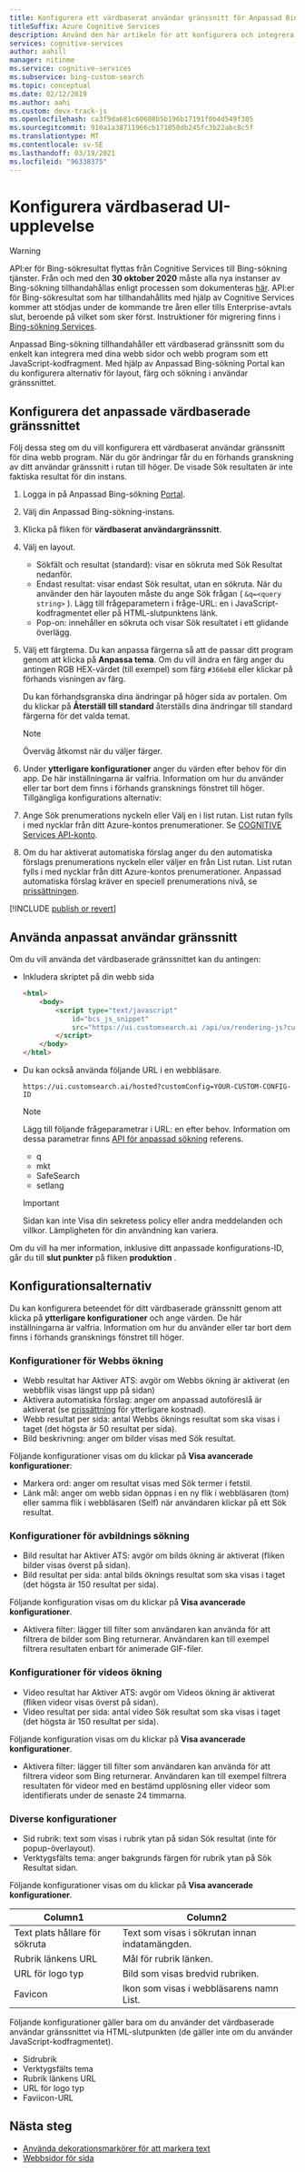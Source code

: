 ```yaml
---
title: Konfigurera ett värdbaserat användar gränssnitt för Anpassad Bing-sökning | Microsoft Docs
titleSuffix: Azure Cognitive Services
description: Använd den här artikeln för att konfigurera och integrera ett värdbaserad gränssnitt för Anpassad Bing-sökning.
services: cognitive-services
author: aahill
manager: nitinme
ms.service: cognitive-services
ms.subservice: bing-custom-search
ms.topic: conceptual
ms.date: 02/12/2019
ms.author: aahi
ms.custom: devx-track-js
ms.openlocfilehash: ca3f9da681c60608b5b196b17191f0b4d549f305
ms.sourcegitcommit: 910a1a38711966cb171050db245fc3b22abc8c5f
ms.translationtype: MT
ms.contentlocale: sv-SE
ms.lasthandoff: 03/19/2021
ms.locfileid: "96338375"
---
```

# <a name="configure-your-hosted-ui-experience"></a>Konfigurera värdbaserad UI-upplevelse

> [!WARNING]
> API:er för Bing-sökresultat flyttas från Cognitive Services till Bing-sökning tjänster. Från och med den **30 oktober 2020** måste alla nya instanser av Bing-sökning tillhandahållas enligt processen som dokumenteras [här](/bing/search-apis/bing-web-search/create-bing-search-service-resource).
> API:er för Bing-sökresultat som har tillhandahållits med hjälp av Cognitive Services kommer att stödjas under de kommande tre åren eller tills Enterprise-avtals slut, beroende på vilket som sker först.
> Instruktioner för migrering finns i [Bing-sökning Services](/bing/search-apis/bing-web-search/create-bing-search-service-resource).

Anpassad Bing-sökning tillhandahåller ett värdbaserad gränssnitt som du enkelt kan integrera med dina webb sidor och webb program som ett JavaScript-kodfragment. Med hjälp av Anpassad Bing-sökning Portal kan du konfigurera alternativ för layout, färg och sökning i användar gränssnittet.



## <a name="configure-the-custom-hosted-ui"></a>Konfigurera det anpassade värdbaserade gränssnittet

Följ dessa steg om du vill konfigurera ett värdbaserat användar gränssnitt för dina webb program. När du gör ändringar får du en förhands granskning av ditt användar gränssnitt i rutan till höger. De visade Sök resultaten är inte faktiska resultat för din instans.

1. Logga in på Anpassad Bing-sökning [Portal](https://customsearch.ai).  
  
2. Välj din Anpassad Bing-sökning-instans.

3. Klicka på fliken för **värdbaserat användargränssnitt**.  
  
4. Välj en layout.

    - Sökfält och resultat (standard): visar en sökruta med Sök Resultat nedanför.
    - Endast resultat: visar endast Sök resultat, utan en sökruta. När du använder den här layouten måste du ange Sök frågan ( `&q=<query string>` ). Lägg till frågeparametern i fråge-URL: en i JavaScript-kodfragmentet eller på HTML-slutpunktens länk.
    - Pop-on: innehåller en sökruta och visar Sök resultatet i ett glidande överlägg.

5. Välj ett färgtema. Du kan anpassa färgerna så att de passar ditt program genom att klicka på **Anpassa tema**. Om du vill ändra en färg anger du antingen RGB HEX-värdet (till exempel) som färg `#366eb8` eller klickar på förhands visningen av färg.

   Du kan förhandsgranska dina ändringar på höger sida av portalen. Om du klickar på **Återställ till standard** återställs dina ändringar till standard färgerna för det valda temat.

   > [!NOTE]
   > Överväg åtkomst när du väljer färger.

6. Under **ytterligare konfigurationer** anger du värden efter behov för din app. De här inställningarna är valfria. Information om hur du använder eller tar bort dem finns i förhands gransknings fönstret till höger. Tillgängliga konfigurations alternativ:  

7. Ange Sök prenumerations nyckeln eller Välj en i list rutan. List rutan fylls i med nycklar från ditt Azure-kontos prenumerationer. Se [COGNITIVE Services API-konto](../cognitive-services-apis-create-account.md).  

8. Om du har aktiverat automatiska förslag anger du den automatiska förslags prenumerations nyckeln eller väljer en från List rutan. List rutan fylls i med nycklar från ditt Azure-kontos prenumerationer. Anpassad automatiska förslag kräver en speciell prenumerations nivå, se [prissättningen](https://azure.microsoft.com/pricing/details/cognitive-services/bing-custom-search/).

[!INCLUDE [publish or revert](./includes/publish-revert.md)]

## <a name="consume-custom-ui"></a>Använda anpassat användar gränssnitt

Om du vill använda det värdbaserade gränssnittet kan du antingen: 

- Inkludera skriptet på din webb sida  
  
  ```html
  <html>
      <body>
          <script type="text/javascript" 
              id="bcs_js_snippet"
              src="https://ui.customsearch.ai /api/ux/rendering-js?customConfig=<YOUR-CUSTOM-CONFIG-ID>&market=en-US&safeSearch=Moderate&version=latest&q=">
          </script>
      </body>    
  </html>
  ```

- Du kan också använda följande URL i en webbläsare.   
  
  `https://ui.customsearch.ai/hosted?customConfig=YOUR-CUSTOM-CONFIG-ID`  
  
  > [!NOTE]
  > Lägg till följande frågeparametrar i URL: en efter behov. Information om dessa parametrar finns [API för anpassad sökning](/rest/api/cognitiveservices-bingsearch/bing-custom-search-api-v7-reference#query-parameters) referens.
  >
  > - q
  > - mkt
  > - SafeSearch
  > - setlang

  > [!IMPORTANT]
  > Sidan kan inte Visa din sekretess policy eller andra meddelanden och villkor. Lämpligheten för din användning kan variera.  

Om du vill ha mer information, inklusive ditt anpassade konfigurations-ID, går du till **slut punkter** på fliken **produktion** .

## <a name="configuration-options"></a>Konfigurationsalternativ

Du kan konfigurera beteendet för ditt värdbaserade gränssnitt genom att klicka på **ytterligare konfigurationer** och ange värden. De här inställningarna är valfria. Information om hur du använder eller tar bort dem finns i förhands gransknings fönstret till höger. 

### <a name="web-search-configurations"></a>Konfigurationer för Webbs ökning

- Webb resultat har Aktiver ATS: avgör om Webbs ökning är aktiverat (en webbflik visas längst upp på sidan)
- Aktivera automatiska förslag: anger om anpassad autoföreslå är aktiverat (se [prissättning](https://azure.microsoft.com/pricing/details/cognitive-services/bing-custom-search/) för ytterligare kostnad).
- Webb resultat per sida: antal Webbs öknings resultat som ska visas i taget (det högsta är 50 resultat per sida).
- Bild beskrivning: anger om bilder visas med Sök resultat.

Följande konfigurationer visas om du klickar på **Visa avancerade konfigurationer**:

- Markera ord: anger om resultat visas med Sök termer i fetstil.
- Länk mål: anger om webb sidan öppnas i en ny flik i webbläsaren (tom) eller samma flik i webbläsaren (Self) när användaren klickar på ett Sök resultat.

### <a name="image-search-configurations"></a>Konfigurationer för avbildnings sökning

- Bild resultat har Aktiver ATS: avgör om bilds ökning är aktiverat (fliken bilder visas överst på sidan).
- Bild resultat per sida: antal bilds öknings resultat som ska visas i taget (det högsta är 150 resultat per sida).

Följande konfiguration visas om du klickar på **Visa avancerade konfigurationer**.  
  
- Aktivera filter: lägger till filter som användaren kan använda för att filtrera de bilder som Bing returnerar. Användaren kan till exempel filtrera resultaten enbart för animerade GIF-filer.

### <a name="video-search-configurations"></a>Konfigurationer för videos ökning

- Video resultat har Aktiver ATS: avgör om Videos ökning är aktiverat (fliken videor visas överst på sidan).
- Video resultat per sida: antal video Sök resultat som ska visas i taget (det högsta är 150 resultat per sida).

Följande konfiguration visas om du klickar på **Visa avancerade konfigurationer**.  
  
- Aktivera filter: lägger till filter som användaren kan använda för att filtrera videor som Bing returnerar. Användaren kan till exempel filtrera resultaten för videor med en bestämd upplösning eller videor som identifierats under de senaste 24 timmarna.

### <a name="miscellaneous-configurations"></a>Diverse konfigurationer

- Sid rubrik: text som visas i rubrik ytan på sidan Sök resultat (inte för popup-överlayout).
- Verktygsfälts tema: anger bakgrunds färgen för rubrik ytan på Sök Resultat sidan.

Följande konfigurationer visas om du klickar på **Visa avancerade konfigurationer**.  

|Column1  |Column2  |
|---------|---------|
|Text plats hållare för sökruta   | Text som visas i sökrutan innan indatamängden.        |
|Rubrik länkens URL    |Mål för rubrik länken.         |
|URL för logo typ     | Bild som visas bredvid rubriken.         |
|Favicon    | Ikon som visas i webbläsarens namn List.          |

Följande konfigurationer gäller bara om du använder det värdbaserade användar gränssnittet via HTML-slutpunkten (de gäller inte om du använder JavaScript-kodfragmentet).

- Sidrubrik
- Verktygsfälts tema
- Rubrik länkens URL
- URL för logo typ
- Faviicon-URL  

## <a name="next-steps"></a>Nästa steg

- [Använda dekorationsmarkörer för att markera text](../bing-web-search/hit-highlighting.md)
- [Webbsidor för sida](../bing-web-search/paging-search-results.md)